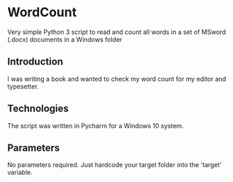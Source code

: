 # WordCount
Very simple Python 3 script to read and count all words in a set of MSword (.docx) documents in a Windows folder


 ## Introduction

  I was writing a book and wanted to check my word count for my editor and typesetter. 
  
 ## Technologies
  
  The script was written in Pycharm for a Windows 10 system.
  
 ## Parameters
  
 
  No parameters required. Just hardcode your target folder into the 'target' variable. 
  
